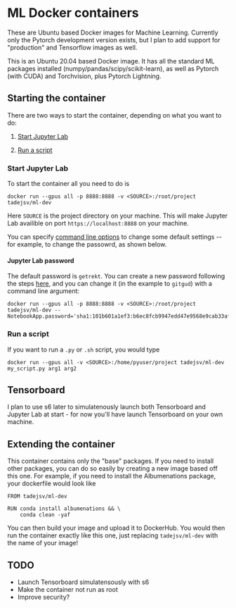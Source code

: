 # ML Docker containers

These are Ubuntu based Docker images for Machine Learning. Currently only the Pytorch development version exists, but I plan to add support for "production" and Tensorflow images as well. 

This is an Ubuntu 20.04 based Docker image. It has all the standard ML packages installed (numpy/pandas/scipy/scikit-learn), as well as Pytorch (with CUDA) and Torchvision, plus Pytorch Lightning.

## Starting the container

There are two ways to start the container, depending on what you want to do:

1. [Start Jupyter Lab](#start-jupyter-lab)

2. [Run a script](#run-a-script)

### Start Jupyter Lab

To start the container all you need to do is

```
docker run --gpus all -p 8888:8888 -v <SOURCE>:/root/project tadejsv/ml-dev
```

Here `SOURCE` is the project directory on your machine. This will make Jupyter Lab availible on port `https://localhost:8888` on your machine.

You can specify [command line options](https://jupyter-notebook.readthedocs.io/en/stable/config.html) to change some default settings -- for example, to change the passowrd, as shown below.

#### Jupyter Lab password

The default password is `getrekt`. You can create a new password following the steps [here](https://jupyter-notebook.readthedocs.io/en/stable/public_server.html#preparing-a-hashed-password), and you can change it (in the example to `gitgud`) with a command line argument:

```
docker run --gpus all -p 8888:8888 -v <SOURCE>:/root/project tadejsv/ml-dev --NotebookApp.password='sha1:101b601a1ef3:b6ec8fcb9947edd47e9568e9cab33af5570c84be'
```

### Run a script

If you want to run a `.py` or `.sh` script, you would type

```
docker run --gpus all -v <SOURCE>:/home/pyuser/project tadejsv/ml-dev my_script.py arg1 arg2
```

## Tensorboard

I plan to use s6 later to simulatenously launch both Tensorboard and Jupyter Lab at start - for now you'll have launch Tensorboard on your own machine.

## Extending the container

This container contains only the "base" packages. If you need to install other packages, you can do so easily by creating a new image based off this one. For example, if you need to install the Albumenations package, your dockerfile would look like

```{docker}
FROM tadejsv/ml-dev

RUN conda install albumenations && \
    conda clean -yaf
```

You can then build your image and upload it to DockerHub. You would then run the container exactly like this one, just replacing `tadejsv/ml-dev` with the name of your image!

## TODO

- Launch Tensorboard simulatensously with s6
- Make the container not run as root
- Improve security?